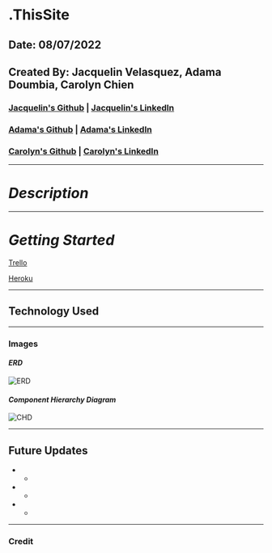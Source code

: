 # .ThisSite

## Date: 08/07/2022

## Created By: Jacquelin Velasquez, Adama Doumbia, Carolyn Chien

### [Jacquelin's Github](https://github.com/v-jacx) | [Jacquelin's LinkedIn](https://www.linkedin.com/in/jacquelinvelasquez/) 
### [Adama's Github](https://github.com/apd5392/) | [Adama's LinkedIn](www.linkedin.com/in/adama-doumbia223)
### [Carolyn's Github](https://github.com/Carolynchien) | [Carolyn's LinkedIn](https://www.linkedin.com/in/yin-ting-chien/)

---

# **_Description_**



---
# **_Getting Started_**
[Trello]()

[Heroku]()

---

## **Technology Used**

---

### **Images**

#### **_ERD_**
![ERD](https://imgur.com/VVdnweT)

#### **_Component Hierarchy Diagram_**
![CHD](https://imgur.com/Ctiawha)

---

## **Future Updates**

* -
* -
* -

---

### **Credit**

